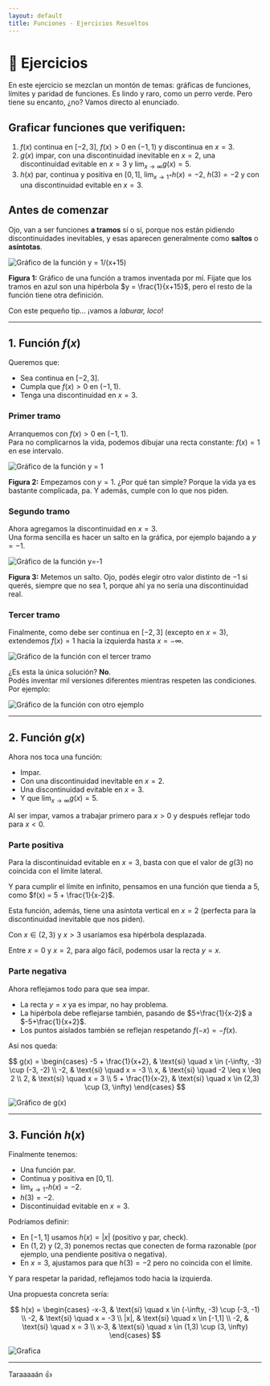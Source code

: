 ```yaml
---
layout: default
title: Funciones - Ejercicios Resueltos
---
```


# 📘 Ejercicios

En este ejercicio se mezclan un montón de temas: gráficas de funciones, límites y paridad de funciones. Es lindo y raro, como un perro verde. Pero tiene su encanto, ¿no? Vamos directo al enunciado.

## Graficar funciones que verifiquen:
1. $f(x)$ continua en $[−2, 3]$, $f(x) > 0$ en $(−1, 1)$ y discontinua en $x = 3$.
2. $g(x)$ impar, con una discontinuidad inevitable en $x = 2$, una discontinuidad evitable en $x = 3$ y $\lim_{x \to \infty} g(x) = 5$.
3. $h(x)$ par, continua y positiva en $[0, 1]$, $\lim_{x \to 1^+} h(x) = −2$, $h(3) = −2$ y con una discontinuidad evitable en $x = 3$.

## Antes de comenzar
Ojo, van a ser funciones **a tramos** sí o sí, porque nos están pidiendo discontinuidades inevitables, y esas aparecen generalmente como **saltos** o **asíntotas**.

![Gráfico de la función $y = 1/(x+15)$](img/f(x)-a-tramos.png)

**Figura 1:** Gráfico de una función a tramos inventada por mí. Fijate que los tramos en azul son una hipérbola $y = \frac{1}{x+15}$, pero el resto de la función tiene otra definición.

Con este pequeño tip... ¡vamos a _laburar, loco_!

---

## 1. Función $f(x)$

Queremos que:
- Sea continua en $[-2,3]$.
- Cumpla que $f(x) > 0$ en $(−1, 1)$.
- Tenga una discontinuidad en $x = 3$.

### Primer tramo
Arranquemos con $f(x) > 0$ en $(-1,1)$.  
Para no complicarnos la vida, podemos dibujar una recta constante: $f(x) = 1$ en ese intervalo.

![Gráfico de la función $y = 1$](img/primertramo.png)

**Figura 2:** Empezamos con $y=1$. ¿Por qué tan simple? Porque la vida ya es bastante complicada, pa. Y además, cumple con lo que nos piden.

### Segundo tramo
Ahora agregamos la discontinuidad en $x = 3$.  
Una forma sencilla es hacer un salto en la gráfica, por ejemplo bajando a $y=-1$.

![Gráfico de la función y=-1](img/segundotramo.png)

**Figura 3:** Metemos un salto. Ojo, podés elegir otro valor distinto de $-1$ si querés, siempre que no sea $1$, porque ahí ya no sería una discontinuidad real.

### Tercer tramo
Finalmente, como debe ser continua en $[-2,3]$ (excepto en $x=3$), extendemos $f(x) = 1$ hacia la izquierda hasta $x = -\infty$.

![Gráfico de la función con el tercer tramo](img/tercertramo.png)

¿Es esta la única solución? **No**.  
Podés inventar mil versiones diferentes mientras respeten las condiciones. Por ejemplo:

![Gráfico de la función con otro ejemplo](img/ej001otro-ejemplo.png)

---

## 2. Función $g(x)$

Ahora nos toca una función:
- Impar.
- Con una discontinuidad inevitable en $x=2$.
- Una discontinuidad evitable en $x=3$.
- Y que $\lim_{x \to \infty} g(x) = 5$.

Al ser impar, vamos a trabajar primero para $x>0$ y después reflejar todo para $x<0$.

### Parte positiva

Para la discontinuidad evitable en $x=3$, basta con que el valor de $g(3)$ no coincida con el límite lateral.

Y para cumplir el límite en infinito, pensamos en una función que tienda a 5, como $f(x) = 5 + \frac{1}{x-2}$.

Esta función, además, tiene una asíntota vertical en $x=2$ (perfecta para la discontinuidad inevitable que nos piden).

Con $x \in (2,3)$ y $x>3$ usaríamos esa hipérbola desplazada.

Entre $x=0$ y $x=2$, para algo fácil, podemos usar la recta $y=x$.

### Parte negativa

Ahora reflejamos todo para que sea impar.  
- La recta $y=x$ ya es impar, no hay problema.
- La hipérbola debe reflejarse también, pasando de $5+\frac{1}{x-2}$ a $-5+\frac{1}{x+2}$.
- Los puntos aislados también se reflejan respetando $f(-x) = -f(x)$.

Así nos queda:

$$
g(x) = 
\begin{cases}
-5 + \frac{1}{x+2}, & \text{si} \quad x \in (-\infty, -3) \cup (-3, -2) \\
-2, & \text{si} \quad x = -3 \\
x, & \text{si} \quad -2 \leq x \leq 2 \\
2, & \text{si} \quad x = 3 \\
5 + \frac{1}{x-2}, & \text{si} \quad x \in (2,3) \cup (3, \infty)
\end{cases}
$$

![Gráfico de $g(x)$](img/g(x).png)

---

## 3. Función $h(x)$

Finalmente tenemos:
- Una función par.
- Continua y positiva en $[0,1]$.
- $\lim_{x \to 1^+} h(x) = -2$.
- $h(3) = -2$.
- Discontinuidad evitable en $x=3$.

Podríamos definir:

- En $[-1,1]$ usamos $h(x) = \lvert x \rvert$ (positivo y par, check).
- En $(1,2)$ y $(2,3)$ ponemos rectas que conecten de forma razonable (por ejemplo, una pendiente positiva o negativa).
- En $x=3$, ajustamos para que $h(3) = -2$ pero no coincida con el límite.

Y para respetar la paridad, reflejamos todo hacia la izquierda.

Una propuesta concreta sería:

$$
h(x) = 
\begin{cases}
-x-3, & \text{si} \quad x \in (-\infty, -3) \cup (-3, -1) \\
-2, & \text{si} \quad x = -3 \\
|x|, & \text{si} \quad x \in [-1,1] \\
-2, & \text{si} \quad x = 3 \\
x-3, & \text{si} \quad x \in (1,3) \cup (3, \infty)
\end{cases}
$$

![Grafica](img/h(x).png)

---

Taraaaaán 👍
